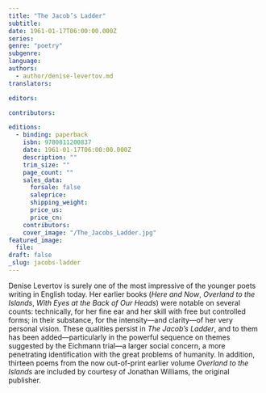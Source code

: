 ```yaml
---
title: "The Jacob’s Ladder"
subtitle:
date: 1961-01-17T06:00:00.000Z
series:
genre: "poetry"
subgenre:
language:
authors:
  - author/denise-levertov.md
translators:

editors:

contributors:

editions:
  - binding: paperback
    isbn: 9780811200837
    date: 1961-01-17T06:00:00.000Z
    description: ""
    trim_size: ""
    page_count: ""
    sales_data:
      forsale: false
      saleprice:
      shipping_weight:
      price_us:
      price_cn:
    contributors:
    cover_image: "/The_Jacobs_Ladder.jpg"
featured_image:
  file:
draft: false
_slug: jacobs-ladder
---
```


Denise Levertov is surely one of the most impressive of the younger poets writing in English today. Her earlier books (_Here and Now_, _Overland to the Islands_, _With Eyes at the Back of Our Heads_) were notable on several counts: technically, for her fine ear and her skill with free but controlled forms; in their substance, for the intensity––and clarity––of her very personal vision. These qualities persist in _The Jacob’s Ladder_, and to them has been added––particularly in the powerful sequence on themes suggested by the Eichmann trial––a larger social concern, a more penetrating identification with the great problems of humanity. In addition, thirteen poems from the now out-of-print earlier volume _Overland to the Islands_ are included by courtesy of Jonathan Williams, the original publisher.


